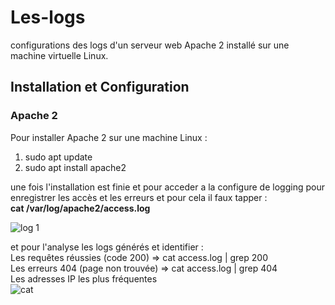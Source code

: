 # Les-logs
 configurations des logs d'un serveur web Apache 2 installé sur une machine virtuelle Linux.

## Installation et Configuration

### Apache 2
Pour installer Apache 2 sur une machine Linux :

1. sudo apt update
2.  sudo apt install apache2

une fois l'installation est finie et 
pour acceder a la configure de logging pour enregistrer les accès et les erreurs 
et pour cela il faux tapper :
<br>
 **cat /var/log/apache2/access.log**  
 
![log 1](https://github.com/user-attachments/assets/d1476db9-0f9a-4e07-a281-7fb7226a6033)

et pour l'analyse les logs générés et identifier :
<br>
Les requêtes réussies (code 200) => cat access.log | grep 200
<br>
Les erreurs 404 (page non trouvée) => cat access.log | grep 404
<br>
Les adresses IP les plus fréquentes
<br>
![cat](https://github.com/user-attachments/assets/58923841-5d8b-4c72-8f65-543393d2983d)
